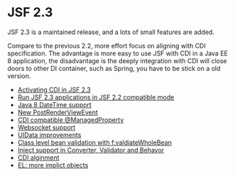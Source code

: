 # JSF 2.3

JSF 2.3 is a maintained release, and a lots of small features are added. 

Compare to the previous 2.2, more effort focus on aligning with CDI specification. The advantage is more easy to use JSF with CDI in a Java EE 8 application, the disadvantage is the deeply integration with CDI will close doors to other DI container, such as Spring, you have to be stick on a old version. 

* [Activating CDI in JSF 2.3](jsf-activation.md)
* [Run JSF 2.3 applications in JSF 2.2 compatible mode](jsf-compatible-mode.md)
* [Java 8 DateTime support](jsf-datetime.md)
* [New PostRenderViewEvent](jsf-postrenderviewevent.md)
* [CDI compatible @ManagedProperty](jsf-managedproperty.md)
* [Websocket support](TODO)
* [UIData improvements](TODO)
* [Class level bean validation with f:valdiateWholeBean](TODO)
* [Inject support in Converter, Validator and Behavor](jsf-converter.md)
* [CDI alginment](TODO)
* [EL: more implict objects](TODO)